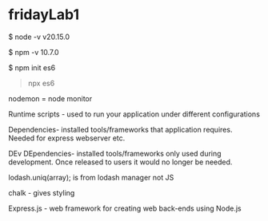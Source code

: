 # fridayLab1
$ node -v
v20.15.0

$ npm -v
10.7.0

$ npm init es6
> npx
> es6

nodemon = node monitor 

Runtime scripts - used to run your application under different configurations

Dependencies- installed tools/frameworks that application requires. Needed for express webserver etc.

DEv DEpendencies- installed tools/frameworks only used during development. Once released to users it would no longer be needed. 

lodash.uniq(array); is from lodash manager not JS

chalk - gives styling 

Express.js - web framework for creating web back-ends using Node.js 